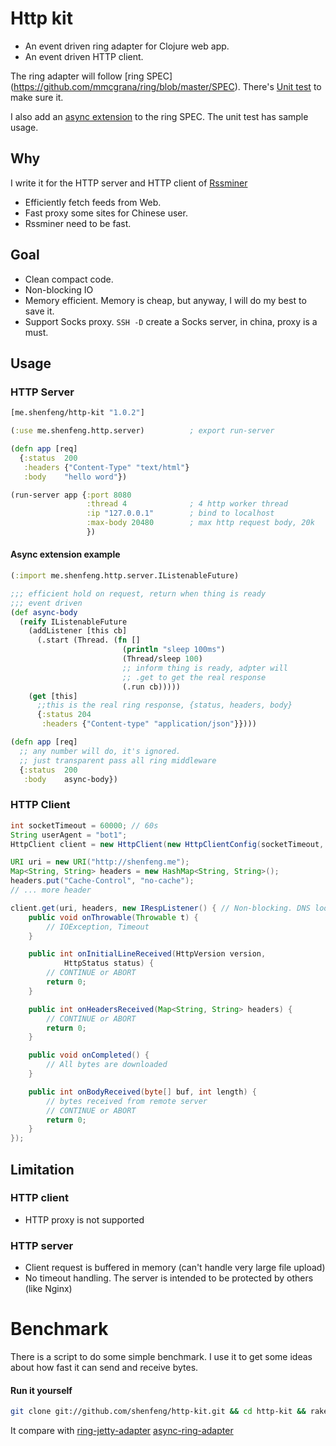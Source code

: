 # Http kit

* An event driven ring adapter for Clojure web app.
* An event driven HTTP client.

The ring adapter will follow [ring SPEC]
(https://github.com/mmcgrana/ring/blob/master/SPEC).
There's
[Unit test](https://github.com/shenfeng/http-kit/blob/master/test/me/shenfeng/http/server/server_test.clj)
to make sure it.

I also add an
[async extension](https://github.com/shenfeng/http-kit/blob/master/src/java/me/shenfeng/http/server/IListenableFuture.java)
to the ring SPEC. The unit test has sample usage.

## Why

I write it for the HTTP server and HTTP client of
[Rssminer](http://rssminer.net)

* Efficiently fetch feeds from Web.
* Fast proxy some sites for Chinese user.
* Rssminer need to be fast.

## Goal
* Clean compact code.
* Non-blocking IO
* Memory efficient. Memory is cheap, but anyway, I will do my best to
  save it.
* Support Socks proxy. `SSH -D` create a Socks server, in china, proxy
  is a must.

## Usage

### HTTP Server
```clj
[me.shenfeng/http-kit "1.0.2"]

(:use me.shenfeng.http.server)          ; export run-server

(defn app [req]
  {:status  200
   :headers {"Content-Type" "text/html"}
   :body    "hello word"})

(run-server app {:port 8080
                 :thread 4              ; 4 http worker thread
                 :ip "127.0.0.1"        ; bind to localhost
                 :max-body 20480        ; max http request body, 20k
                 })

```

#### Async extension example
```clj
(:import me.shenfeng.http.server.IListenableFuture)

;;; efficient hold on request, return when thing is ready
;;; event driven
(def async-body
  (reify IListenableFuture
    (addListener [this cb]
      (.start (Thread. (fn []
                         (println "sleep 100ms")
                         (Thread/sleep 100)
                         ;; inform thing is ready, adpter will
                         ;; .get to get the real response
                         (.run cb)))))
    (get [this]
      ;;this is the real ring response, {status, headers, body}
      {:status 204
       :headers {"Content-type" "application/json"}})))

(defn app [req]
  ;; any number will do, it's ignored.
  ;; just transparent pass all ring middleware
  {:status  200
   :body    async-body})
```

### HTTP Client

```java
int socketTimeout = 60000; // 60s
String userAgent = "bot1";
HttpClient client = new HttpClient(new HttpClientConfig(socketTimeout, userAgent));

URI uri = new URI("http://shenfeng.me");
Map<String, String> headers = new HashMap<String, String>();
headers.put("Cache-Control", "no-cache");
// ... more header

client.get(uri, headers, new IRespListener() { // Non-blocking. DNS lookup is in current thread
    public void onThrowable(Throwable t) {
        // IOException, Timeout
    }

    public int onInitialLineReceived(HttpVersion version,
            HttpStatus status) {
        // CONTINUE or ABORT
        return 0;
    }

    public int onHeadersReceived(Map<String, String> headers) {
        // CONTINUE or ABORT
        return 0;
    }

    public void onCompleted() {
        // All bytes are downloaded
    }

    public int onBodyReceived(byte[] buf, int length) {
        // bytes received from remote server
        // CONTINUE or ABORT
        return 0;
    }
});
```

## Limitation

### HTTP client
* HTTP proxy is not supported

### HTTP server
* Client request is buffered in memory (can't handle very large
  file upload)
* No timeout handling. The server is intended to be protected by
  others (like Nginx)

# Benchmark

There is a script to do some simple benchmark. I use it to get some ideas
about how fast it can send and receive bytes.

#### Run it yourself
```sh
git clone git://github.com/shenfeng/http-kit.git && cd http-kit && rake bench
```
It compare with
[ring-jetty-adapter](https://github.com/mmcgrana/ring)
[async-ring-adapter](https://github.com/shenfeng/async-ring-adapter)
